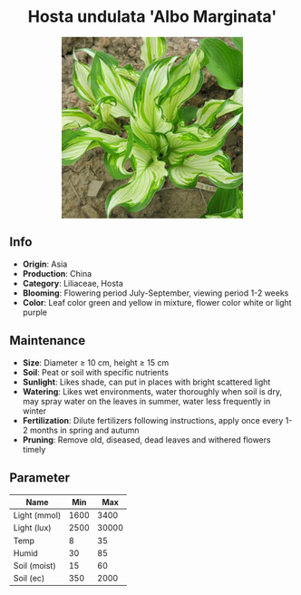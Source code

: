 <h1 align='center'>Hosta undulata 'Albo Marginata'</h1>
<p align="center">
    <img 
        align='center'
        width='320'
        src="../images/hosta undulata albo marginata.png" 
        alt='Hosta undulata 'Albo Marginata'' />
</p>

## Info

 - **Origin**: Asia
 - **Production**: China
 - **Category**: Liliaceae, Hosta
 - **Blooming**: Flowering period July-September, viewing period 1-2 weeks
 - **Color**: Leaf color green and yellow in mixture, flower color white or light purple

## Maintenance

 - **Size**: Diameter ≥ 10 cm, height ≥ 15 cm
 - **Soil**: Peat or soil with specific nutrients
 - **Sunlight**: Likes shade, can put in places with bright scattered light
 - **Watering**: Likes wet environments, water thoroughly when soil is dry, may spray water on the leaves in summer, water less frequently in winter
 - **Fertilization**: Dilute fertilizers following instructions,  apply once every 1-2 months in spring and autumn
 - **Pruning**: Remove old, diseased, dead leaves and withered flowers timely

## Parameter

| Name         | Min  | Max   |
|--------------|------|-------|
| Light (mmol) | 1600 | 3400  |
| Light (lux)  | 2500 | 30000 |
| Temp         | 8    | 35    |
| Humid        | 30   | 85    |
| Soil (moist) | 15   | 60    |
| Soil (ec)    | 350  | 2000  |